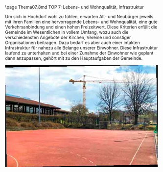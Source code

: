 \page Thema07_8md TOP 7: Lebens- und Wohnqualität, Infrastruktur

Um sich in Hochdorf wohl zu fühlen, erwarten Alt- und Neubürger jeweils mit ihren Familien eine hervorragende
Lebens- und Wohnqualität, eine gute Verkehrsanbindung und einen hohen Freizeitwert.
Diese Kriterien erfüllt die Gemeinde im Wesentlichen in vollem Umfang, wozu auch die verschiedensten
Angebote der Kirchen, Vereine und sonstiger Organisationen beitragen. Dazu bedarf es aber auch
einer intakten Infrastruktur für nahezu alle Belange unserer Einwohner. Diese Infrastruktur laufend zu
unterhalten und bei einer Zunahme der Einwohner wie geplant dann anzupassen, gehört mit zu den
Hauptaufgaben der Gemeinde.

![](Documentation/img/2019/Lebens.jpg)
